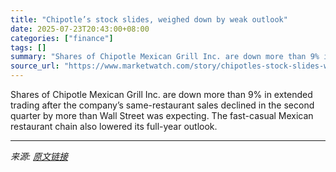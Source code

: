 ```yaml
---
title: "Chipotle’s stock slides, weighed down by weak outlook"
date: 2025-07-23T20:43:00+08:00
categories: ["finance"]
tags: []
summary: "Shares of Chipotle Mexican Grill Inc. are down more than 9% in extended trading after the company’s same-restaurant sales declined in the second quarter by more than Wall Street was expecting. The fas"
source_url: "https://www.marketwatch.com/story/chipotles-stock-slides-weighed-down-by-weak-outlook-996ad4d8?mod=mw_rss_topstories"
---
```


Shares of Chipotle Mexican Grill Inc. are down more than 9% in extended trading after the company’s same-restaurant sales declined in the second quarter by more than Wall Street was expecting. The fast-casual Mexican restaurant chain also lowered its full-year outlook.

---

*来源: [原文链接](https://www.marketwatch.com/story/chipotles-stock-slides-weighed-down-by-weak-outlook-996ad4d8?mod=mw_rss_topstories)*
